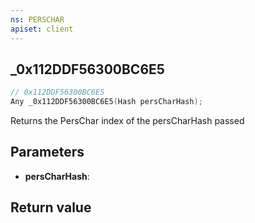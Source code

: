 ```yaml
---
ns: PERSCHAR
apiset: client
---
```

## _0x112DDF56300BC6E5

```c
// 0x112DDF56300BC6E5
Any _0x112DDF56300BC6E5(Hash persCharHash);
```

Returns the PersChar index of the persCharHash passed

## Parameters
* **persCharHash**:

## Return value

